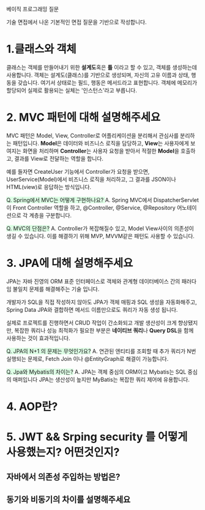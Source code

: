 베이직 프로그래밍 질문

기술 면접에서 나온 기본적인 면접 질문을 기반으로 작성합니다.

# 1.클래스와 객체
클래스는 객체를 만들어내기 위한 **설계도**혹은 **틀** 이라고 할 수 있고, 객체를 생성하는데 사용합니다.
객체는 설계도(클래스)를 기반으로 생성되며, 자신의 고유 이름과 상태, 행동을 갖습니다.
여기서 상태로는 필드, 행동은 메서드라고 표현합니다.
객체에 메모리가 할당되어 실제로 활용되는 실체는 '인스턴스'라고 부릅니다.

# 2. MVC 패턴에 대해 설명해주세요
MVC 패턴은 Model, View, Controller로 어플리케이션을 분리해서 관심사를 분리하는 패턴입니다.
**Model**은 데이터와 비즈니스 로직을 담당하고, **View**는 사용자에게 보여지는 화면을 처리하며
**Controller**는 사용자 요청을 받아서 적절한 **Model**을 호출하고, 결과를 View로 전달하는 역할을 합니다.

예를 들자면 CreateUser 기능에서 Controller가 요청을 받으면, UserService(Model)에서 비즈니스 로직을 처리하고,
그 결과를 JSON이나 HTML(view)로 응답하는 방식입니다.

<span style="background-color:#DCFFE4"> 
Q. Spring에서 MVC는 어떻게 구현하나요? </span>
A. Spring MVC에서 DispatcherServlet이 Front Controller 역할을 하고, 
@Controller, @Service, @Repository 어노테이션으로 각 계층을 구분합니다.


<span style="background-color:#DCFFE4"> Q. MVC의 단점은?</span>
A. Controller가 복잡해질수 있고, Model View사이의 의존성이 생길 수 있습니다.
이를 해결하기 위해 MVP, MVVM같은 패턴도 사용할 수 있습니다.

# 3. JPA에 대해 설명해주세요
JPA는 자바 진영의 ORM 표준 인터페이스로 객체와 관계형 데이터베이스 간의 패러다임 불일치 문제를 해결해주는 기술 입니다.

개발자가 SQL을 직접 작성하지 않아도 JPA가 객체 매핑과 SQL 생성을 자동화해주고,
Spring Data JPA와 결합하면 메서드 이름만으로도 쿼리가 자동 생성 됩니다.

실제로 프로젝트를 진행하면서 CRUD 작업이 간소화되고 개발 생산성이 크게 향상됐지만,
복잡한 쿼리나 성능 최적화가 필요한 부분은 **네이티브 쿼리**나 **Query DSL**을 함께 사용하는 것이 효과적입니다.

<span style="background-color:#DCFFE4"> Q. JPA의 N+1 의 문제는 무엇인가요?</span>
A. 연관된 엔티티를 조회할 때 추가 쿼리가 N번 실행되는 문제로,
Fetch Join 이나 @EntityGraph로 해결이 가능합니다.

<span style="background-color:#DCFFE4"> Q. Jpa와 Mybatis의 차이는?</span>
A. JPA는 객체 중심의 ORM이고 Mybatis는 SQL 중심의 매퍼입니다
JPA는 생산성이 높지만 MyBatis는 복잡한 쿼리 제어에 유용합니다.

# 4. AOP란?

# 5. JWT && Srping security 를 어떻게 사용했는지? 어떤것인지?

## 자바에서 의존성 주입하는 방법은?

## 동기와 비동기의 차이를 설명해주세요

